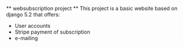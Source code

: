 ** websubscription project **
This project is a basic website based on django 5.2 that offers:
-   User accounts
-   Stripe payment of subscription
-   e-mailing


